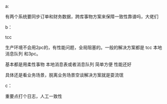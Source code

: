 a:

有两个系统要同步订单和财务数据，跨库事物方案来保障一致性靠谱吗，大佬们

b：

tcc

生产环境不会用2pc的，有性能问题，全局阻塞的。一般的解决方案都是 tcc 本地消息队列 和3pc。

基本都是用柔性事物  本地消息表或者消息队列  简单方便  性能还好

具体还是看业务场景，脱离业务场景空谈解决方案就是耍流氓

c：

重要点打个日志，人工一致性